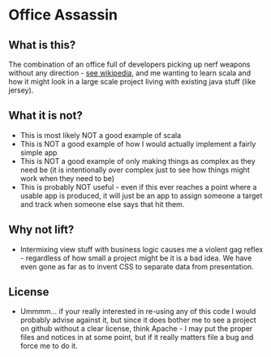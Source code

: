 Office Assassin
===============

What is this?
-------------
The combination of an office full of developers picking up nerf weapons without any direction -
[see wikipedia](http://en.wikipedia.org/wiki/Assassin_\(game\)), and me wanting to learn scala and how it might look in a large
scale project living with existing java stuff (like jersey).


What it is not?
---------------
* This is most likely NOT a good example of scala
* This is NOT a good example of how I would actually implement a fairly simple app
* This is NOT a good example of only making things as complex as they need be (it is intentionally over complex just to
 see how things might work when they need to be)
* This is probably NOT useful - even if this ever reaches a point where a usable app is produced, it will just be an app
 to assign someone a target and track when someone else says that hit them.

Why not lift?
-------------
* Intermixing view stuff with business logic causes me a violent gag reflex - regardless of how small a project might be
 it is a bad idea. We have even gone as far as to invent CSS to separate data from presentation.

License
-------
* Ummmm... if your really interested in re-using any of this code I would probably advise against it, but since it
 does bother me to see a project on github without a clear license, think Apache - I may put the proper files and
 notices in at some point, but if it really matters file a bug and force me to do it.

